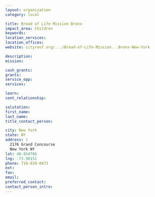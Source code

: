 ```yaml
---
layout: organization
category: local

title: Bread of Life Mission Bronx
impact_area: Children
keywords: 
location_services: 
location_offices: 
website: cityroof.org/.../Bread-of-Life-Mission...Bronx-New-York

description: 
mission: 

cash_grants: 
grants: 
service_opp: 
services: 

learn: 
cont_relationship: 

salutation: 
first_name: 
last_name: 
title_contact_person: 

city: New York
state: NY
address: |
  2176 Grand Concourse  
  New York NY 
lat: 40.854766
lng: -73.90151
phone: 718-839-0473
ext: 
fax: 
email: 
preferred_contact: 
contact_person_intro: 
---
```


